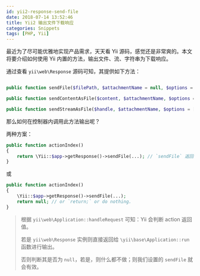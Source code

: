 ```yaml
---
id: yii2-response-send-file
date: 2018-07-14 13:52:46
title: Yii2 输出文件下载响应
categories: Snippets
tags: [PHP, Yii]
---
```


最近为了尽可能优雅地实现产品需求，天天看 Yii 源码，感觉还是非常爽的。本文将要介绍如何使用 Yii 内置的方法，输出文件、流、字符串为下载响应。

通过查看 `yii\web\Response` 源码可知，其提供如下方法：

```php

public function sendFile($filePath, $attachmentName = null, $options = []);

public function sendContentAsFile($content, $attachmentName, $options = []);

public function sendStreamAsFile($handle, $attachmentName, $options = []);

```

那么如何在控制器内调用此方法输出呢？

两种方案：

```php
public function actionIndex()
{
    return \Yii::$app->getResponse()->sendFile(...); // `sendFile` 返回 self
}
```

或

```php
public function actionIndex()
{
    \Yii::$app->getResponse()->sendFile(...);
    return null; // or `return;` or do nothing.
}
```

> 根据 `yii\web\Application::handleRequest` 可知：Yii 会判断 action 返回值。
>
> 若是 `yii\web\Response` 实例则直接返回给 `\yii\base\Application::run` 函数进行输出。
>
> 否则判断其是否为 `null`，若是，则什么都不做；则我们设置的 `sendFile` 就会有效。
